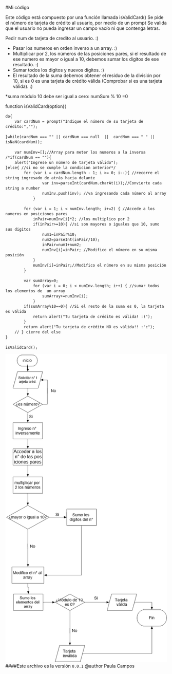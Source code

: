 #Mi código

Este código está compuesto por una función llamada isValidCard()
Se pide el número de tarjeta de crédito al usuario, por medio de un prompt
Se valida que el usuario no pueda ingresar un campo vacío ni que contenga letras.


 Pedir num de tarjeta de credito al usuario. 			:)
- Pasar los numeros en orden inverso a un array.		:)
- Multiplicar por 2, los números de las posiciones pares, si el resultado de ese numero 
  es mayor o igual a 10, debemos sumar los digitos de ese resultado.	:)
- Sumar todos los digitos y nuevos digitos.  			:)
- El resultado de la suma debemos obtener el residuo de la división por 10, si es 0 es 
  una tarjeta de crédito válida (Comprobar si es una tarjeta válida).	:)

*suma módulo 10 debe ser igual a cero:
 numSum % 10 =0
 	



function isValidCard(option){

 	do{	
 		var cardNum = prompt("Indique el número de su tarjeta de crédito:","");

 	}while(cardNum === "" || cardNum === null  ||  cardNum === " " || isNaN(cardNum));

		var numInv=[];//Array para meter los numeros a la inversa
	/*if(cardNum == ""){
		alert("Ingrese un número de tarjeta válido");
	}else{ //si no se cumple la condicion anterior*/
	        for (var i = cardNum.length - 1; i >= 0; i--){ //recorre el string ingresado de atrás hacia delante
					var inv=parseInt(cardNum.charAt(i));//Convierte cada string a number
					numInv.push(inv); //va ingresando cada número al array
				}

			for (var i = 1; i < numInv.length; i+=2) { //Accede a los numeros en posiciones pares
				inPair=numInv[i]*2; //los multiplico por 2
				if(inPair>=10){ //si son mayores o iguales que 10, sumo sus digitos
					num1=inPair%10;
					num2=parseInt(inPair/10);
					inPair=num1+num2;
					numInv[i]=inPair; //Modifico el número en su misma posición        		
				}
				numInv[i]=inPair;//Modifico el número en su misma posición 
			}
			
			var sumArray=0;
				for (var i = 0; i < numInv.length; i++) { //sumar todos los elementos de  un array
					sumArray+=numInv[i];
				}
			if(sumArray%10==0){ //Si el resto de la suma es 0, la tarjeta es válida
				return alert("Tu tarjeta de crédito es válida! :)");
			}
			return alert("Tu tarjeta de crédito NO es válida!! :'c");
		// } cierre del else
	}

	isValidCard();

![##Diagrama de Flujo](https://github.com/Pauliih/Tarjeta_Credito_Valida/blob/master/Diagrama%20flujo%20CreditCard.png "Diagrama de Flujo de tarjeta de crédito")
####Este archivo es la versión `0.0.1`
@author Paula Campos